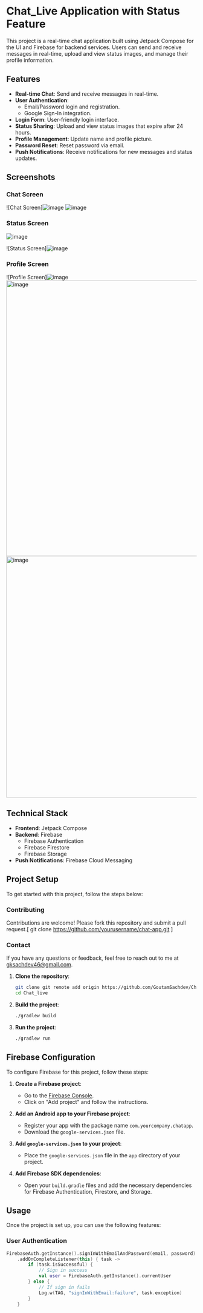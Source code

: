 # Chat_Live Application with Status Feature

This project is a real-time chat application built using Jetpack Compose for the UI and Firebase for backend services. Users can send and receive messages in real-time, upload and view status images, and manage their profile information.

## Features
- **Real-time Chat**: Send and receive messages in real-time.
- **User Authentication**: 
  - Email/Password login and registration.
  - Google Sign-In integration.
- **Login Form**: User-friendly login interface.
- **Status Sharing**: Upload and view status images that expire after 24 hours.
- **Profile Management**: Update name and profile picture.
- **Password Reset**: Reset password via email.
- **Push Notifications**: Receive notifications for new messages and status updates.

## Screenshots
### Chat Screen
![Chat Screen]![image](https://github.com/GoutamSachdev/Chat_live-/assets/142876027/638cd34d-7a91-421c-a3ef-0265971f87fe)
![image](https://github.com/GoutamSachdev/Chat_live-/assets/142876027/ceed9e02-caea-446e-b79d-8490944d1ed7)



### Status Screen
![image](https://github.com/GoutamSachdev/Chat_live-/assets/142876027/eacfc52e-ebf6-4e6f-bf36-e688f08f028b)

![Status Screen]![image](https://github.com/GoutamSachdev/Chat_live-/assets/142876027/b3a55960-12d8-4662-95d1-e92535aa2351)


### Profile Screen
![Profile Screen]![image](https://github.com/GoutamSachdev/Chat_live-/assets/142876027/0305ed90-f59e-4a5a-b388-95fde61cbc57)
<img width="728" alt="image" src="https://github.com/GoutamSachdev/Chat_live-/assets/142876027/fd7177f6-6b4b-493c-b1d8-32b7ff116d36">
<img width="638" alt="image" src="https://github.com/GoutamSachdev/Chat_live-/assets/142876027/b62d8d2e-f1c7-4cf0-984d-f44937819fca">



## Technical Stack
- **Frontend**: Jetpack Compose
- **Backend**: Firebase
  - Firebase Authentication
  - Firebase Firestore
  - Firebase Storage
- **Push Notifications**: Firebase Cloud Messaging

## Project Setup
To get started with this project, follow the steps below:
### Contributing
Contributions are welcome! Please fork this repository and submit a pull request.[ git clone https://github.com/yourusername/chat-app.git ]
### Contact
If you have any questions or feedback, feel free to reach out to me at gksachdev46@gmail.com.


1. **Clone the repository**:
    ```sh
    git clone git remote add origin https://github.com/GoutamSachdev/Chat_live-.git
    cd Chat_live
    ```

2. **Build the project**:
    ```sh
    ./gradlew build
    ```

3. **Run the project**:
    ```sh
    ./gradlew run
    ```

## Firebase Configuration
To configure Firebase for this project, follow these steps:

1. **Create a Firebase project**:
   - Go to the [Firebase Console](https://console.firebase.google.com/).
   - Click on "Add project" and follow the instructions.

2. **Add an Android app to your Firebase project**:
   - Register your app with the package name `com.yourcompany.chatapp`.
   - Download the `google-services.json` file.

3. **Add `google-services.json` to your project**:
   - Place the `google-services.json` file in the `app` directory of your project.

4. **Add Firebase SDK dependencies**:
   - Open your `build.gradle` files and add the necessary dependencies for Firebase Authentication, Firestore, and Storage.

## Usage
Once the project is set up, you can use the following features:

### User Authentication
```kotlin
FirebaseAuth.getInstance().signInWithEmailAndPassword(email, password)
    .addOnCompleteListener(this) { task ->
        if (task.isSuccessful) {
            // Sign in success
            val user = FirebaseAuth.getInstance().currentUser
        } else {
            // If sign in fails
            Log.w(TAG, "signInWithEmail:failure", task.exception)
        }
    }


